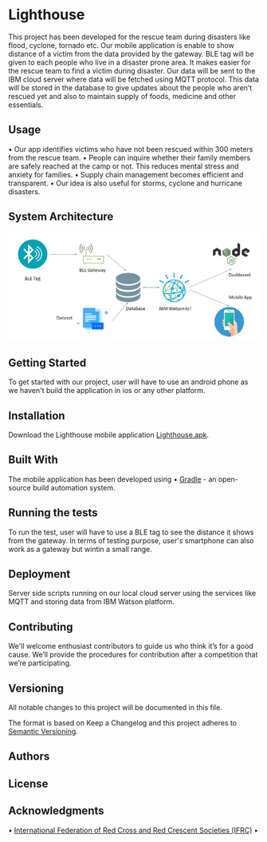 # Lighthouse #

This project has been developed for the rescue team during disasters like flood, cyclone, tornado etc.  Our mobile application is enable to show distance of a victim from the data provided by the gateway.  BLE tag will be given to each people who live in a disaster prone area. It makes easier for the rescue team to find a victim during disaster. Our data will be sent to the IBM cloud server where data will be fetched using MQTT protocol. This data will be stored in the database to give updates about the people who aren’t rescued yet and also to maintain supply of foods, medicine and other essentials.

## Usage ##
•	Our app identifies victims who have not been rescued within 300 meters from the rescue team.
•	People can inquire whether their family members are safely reached at the camp or not. This reduces mental stress and anxiety for families.
•	Supply chain management becomes efficient and transparent.
•	Our idea is also useful for storms, cyclone and hurricane disasters.

## System Architecture ##
![alt text](https://github.com/sajjad1124/lighthouse/blob/master/System%20Architecture.JPG?raw=true "System Architecture")

## Getting Started ##

To get started with our project, user will have to use an android phone as we haven't build the application in ios or any other platform.

## Installation ##

Download the Lighthouse mobile application [Lighthouse.apk](https://github.com/sajjad1124/lighthouse/blob/master/Lighthouse.apk).

## Built With ##

The mobile application has been developed using
•	[Gradle](https://gradle.org/) - an open-source build automation system.

## Running the tests ##
To run the test, user will have to use a BLE tag to see the distance it shows from the gateway. In terms of testing purpose, user's smartphone can also work as a gateway but wintin a small range.

## Deployment ##
Server side scripts running on our local cloud server using the services like MQTT and storing data from IBM Watson platform.

## Contributing ##
We'll welcome enthusiast contributors to guide us who think it’s for a good cause. We’ll provide the procedures for contribution after a competition that we’re participating.

## Versioning ##
All notable changes to this project will be documented in this file.

The format is based on Keep a Changelog and this project adheres to [Semantic Versioning](https://semver.org/spec/v2.0.0.html).

## Authors ##


## License ##

## Acknowledgments ##
•	[International Federation of Red Cross and Red Crescent Societies (IFRC)](https://media.ifrc.org/ifrc/)
•	